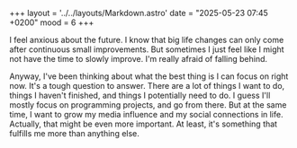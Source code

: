 +++
layout = '../../layouts/Markdown.astro'
date = "2025-05-23 07:45 +0200"
mood = 6
+++

I feel anxious about the future. I know that big life changes can only come after continuous small improvements. But sometimes I just feel like I might not have the time to slowly improve. I'm really afraid of falling behind.

Anyway, I've been thinking about what the best thing is I can focus on right now. It's a tough question to answer. There are a lot of things I want to do, things I haven't finished, and things I potentially need to do. I guess I'll mostly focus on programming projects, and go from there. But at the same time, I want to grow my media influence and my social connections in life. Actually, that might be even more important. At least, it's something that fulfills me more than anything else.